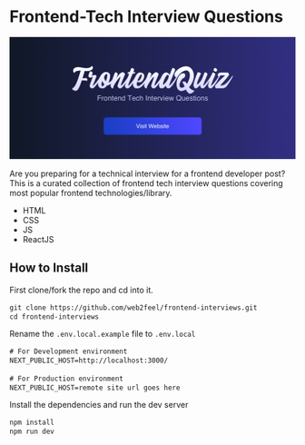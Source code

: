 # Frontend-Tech Interview Questions

<a href="https://frontendquiz-six.vercel.app/"><img src="assets/banner.png" alt="Frontend-Tech Interview Questions"></a>

Are you preparing for a technical interview for a frontend developer post? This is a curated collection of frontend tech interview questions covering most popular frontend technologies/library. 

* HTML
* CSS
* JS
* ReactJS

## How to Install

First clone/fork the repo and cd into it. 
```
git clone https://github.com/web2feel/frontend-interviews.git
cd frontend-interviews
```
Rename the `.env.local.example` file to `.env.local`

```
# For Development environment
NEXT_PUBLIC_HOST=http://localhost:3000/

# For Production environment
NEXT_PUBLIC_HOST=remote site url goes here
```

Install the dependencies and run the dev server

```
npm install
npm run dev
```
